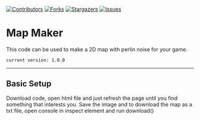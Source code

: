 [![Contributors][contributors-shield]](contributors-url)
[![Forks][forks-shield]][forks-url]
[![Stargazers][stars-shield]][stars-url]
[![Issues][issues-shield]][issues-url]


<h1>Map Maker</h1>
This code can be used to make a 2D map with perlin noise for your game.

`current version: 1.0.0`

---

## Basic Setup

Download code, open html file and just refresh the page until you find something that interests you. Save the image and to download the map as a txt file, open console in inspect element and run download()

[contributors-shield]: https://img.shields.io/github/contributors/DamirAlkhaov/mapMaker.svg?style=for-the-badge
[contributors-url]: https://github.com/DamirAlkhaov/mapMaker/graphs/contributors
[forks-shield]: https://img.shields.io/github/forks/DamirAlkhaov/mapMaker.svg?style=for-the-badge
[forks-url]: https://github.com/DamirAlkhaov/mapMaker/network/members
[stars-shield]: https://img.shields.io/github/stars/DamirAlkhaov/mapMaker.svg?style=for-the-badge
[stars-url]: https://github.com/DamirAlkhaov/mapMaker/stargazers
[issues-shield]: https://img.shields.io/github/issues/DamirAlkhaov/mapMaker.svg?style=for-the-badge
[issues-url]: https://github.com/DamirAlkhaov/mapMaker/issues 